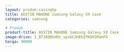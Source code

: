 ```yaml
---
layout: produk-casinghp
title: AUSTIN MAHONE Samsung Galaxy S9 Case
categories: samsung

# Produk
product-title: AUSTIN MAHONE Samsung Galaxy S9 Case
image-drive: 1_B7J6QBSmRz_vpxGCXHEbIPK0X5MamFD
harga: 90000
---
```

